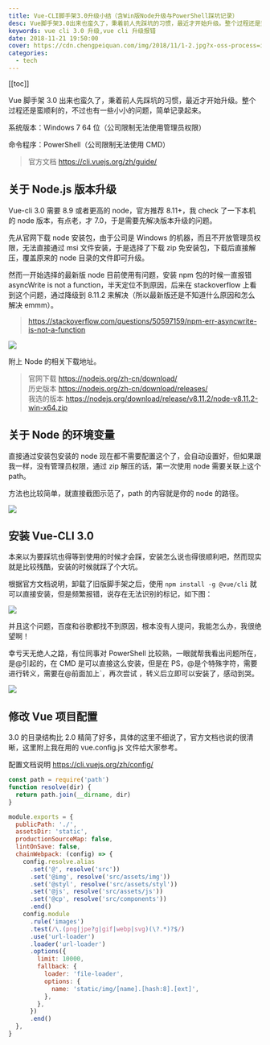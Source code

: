 ```yaml
---
title: Vue-CLI脚手架3.0升级小结（含Win版Node升级与PowerShell踩坑记录）
desc: Vue脚手架3.0出来也蛮久了，秉着前人先踩坑的习惯，最近才开始升级。整个过程还是蛮顺利的，不过也有一些小小的问题，简单记录起来。
keywords: vue cli 3.0 升级,vue cli 升级报错
date: 2018-11-21 19:50:00
cover: https://cdn.chengpeiquan.com/img/2018/11/1-2.jpg?x-oss-process=image/interlace,1
categories:
  - tech
---
```


[[toc]]

Vue 脚手架 3.0 出来也蛮久了，秉着前人先踩坑的习惯，最近才开始升级。整个过程还是蛮顺利的，不过也有一些小小的问题，简单记录起来。

系统版本：Windows 7 64 位（公司限制无法使用管理员权限）

命令程序：PowerShell（公司限制无法使用 CMD）

> 官方文档 https://cli.vuejs.org/zh/guide/

## 关于 Node.js 版本升级

Vue-cli 3.0 需要 8.9 或者更高的 node，官方推荐 8.11+，我 check 了一下本机的 node 版本，有点老，才 7.0，于是需要先解决版本升级的问题。

先从官网下载 node 安装包，由于公司是 Windows 的机器，而且不开放管理员权限，无法直接通过 msi 文件安装，于是选择了下载 zip 免安装包，下载后直接解压，覆盖原来的 node 目录的文件即可升级。

然而一开始选择的最新版 node 目前使用有问题，安装 npm 包的时候一直报错 asyncWrite is not a function，半天定位不到原因，后来在 stackoverflow 上看到这个问题，通过降级到 8.11.2 来解决（所以最新版还是不知道什么原因和怎么解决 emmm）。

> https://stackoverflow.com/questions/50597159/npm-err-asyncwrite-is-not-a-function

![](https://cdn.chengpeiquan.com/img/2018/11/1.jpg?x-oss-process=image/interlace,1)

附上 Node 的相关下载地址。

> 官网下载 https://nodejs.org/zh-cn/download/<br>历史版本 https://nodejs.org/zh-cn/download/releases/<br>我选的版本 https://nodejs.org/download/release/v8.11.2/node-v8.11.2-win-x64.zip

## 关于 Node 的环境变量

直接通过安装包安装的 node 现在都不需要配置这个了，会自动设置好，但如果跟我一样，没有管理员权限，通过 zip 解压的话，第一次使用 node 需要关联上这个 path。

方法也比较简单，就直接截图示范了，path 的内容就是你的 node 的路径。

![](https://cdn.chengpeiquan.com/img/2018/11/2.jpg?x-oss-process=image/interlace,1)

## 安装 Vue-CLI 3.0

本来以为要踩坑也得等到使用的时候才会踩，安装怎么说也得很顺利吧，然而现实就是比较残酷，安装的时候就踩了个大坑。

根据官方文档说明，卸载了旧版脚手架之后，使用 `npm install -g @vue/cli` 就可以直接安装，但是频繁报错，说存在无法识别的标记，如下图：

![](https://cdn.chengpeiquan.com/img/2018/11/3.jpg?x-oss-process=image/interlace,1)

并且这个问题，百度和谷歌都找不到原因，根本没有人提问，我能怎么办，我很绝望啊！

幸亏天无绝人之路，有位同事对 PowerShell 比较熟，一眼就帮我看出问题所在，是@引起的，在 CMD 是可以直接这么安装，但是在 PS，@是个特殊字符，需要进行转义，需要在@前面加上\`，再次尝试 ，转义后立即可以安装了，感动到哭。

![](https://cdn.chengpeiquan.com/img/2018/11/4.jpg?x-oss-process=image/interlace,1)

## 修改 Vue 项目配置

3.0 的目录结构比 2.0 精简了好多，具体的这里不细说了，官方文档也说的很清晰，这里附上我在用的 vue.config.js 文件给大家参考。

配置文档说明 https://cli.vuejs.org/zh/config/

```javascript
const path = require('path')
function resolve(dir) {
  return path.join(__dirname, dir)
}

module.exports = {
  publicPath: './',
  assetsDir: 'static',
  productionSourceMap: false,
  lintOnSave: false,
  chainWebpack: (config) => {
    config.resolve.alias
      .set('@', resolve('src'))
      .set('@img', resolve('src/assets/img'))
      .set('@styl', resolve('src/assets/styl'))
      .set('@js', resolve('src/assets/js'))
      .set('@cp', resolve('src/components'))
      .end()
    config.module
      .rule('images')
      .test(/\.(png|jpe?g|gif|webp|svg)(\?.*)?$/)
      .use('url-loader')
      .loader('url-loader')
      .options({
        limit: 10000,
        fallback: {
          loader: 'file-loader',
          options: {
            name: 'static/img/[name].[hash:8].[ext]',
          },
        },
      })
      .end()
  },
}
```
